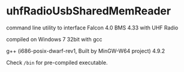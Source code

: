 # uhfRadioUsbSharedMemReader
command line utility to interface Falcon 4.0 BMS 4.33 with UHF Radio

compiled on Windows 7 32bit with gcc

g++ (i686-posix-dwarf-rev1, Built by MinGW-W64 project) 4.9.2

Check `/bin` for pre-compiled executable.